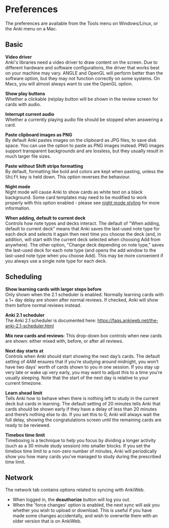 # Preferences

The preferences are available from the Tools menu on Windows/Linux, or
the Anki menu on a Mac.

## Basic

**Video driver**  
Anki's libraries need a video driver to draw content on the screen.
Due to different hardware and software configurations, the driver that
works best on your machine may vary. ANGLE and OpenGL will perform better
than the software option, but they may not function correctly on some
systems. On Macs, you will almost always want to use the OpenGL option.

**Show play buttons**  
Whether a clickable (re)play button will be shown in the review screen
for cards with audio.

**Interrupt current audio**  
Whether a currently playing audio file should be stopped when answering
a card.

**Paste clipboard images as PNG**  
By default Anki pastes images on the clipboard as JPG files, to save disk space.
You can use the option to paste as PNG images instead. PNG images support
transparent backgrounds and are lossless, but they usually result in much larger
file sizes.

**Paste without Shift strips formatting**  
By default, formatting like bold and colors are kept when pasting,
unless the <kbd>Shift</kbd> key is held down. This option reverses the behaviour.

**Night mode**  
Night mode will cause Anki to show cards as white text on a
black background. Some card templates may need to be modified to work
properly with this option enabled - please see [night mode
styling](templates/styling.md#night-mode) for more information.

**When adding, default to current deck**  
Controls how note types and decks interact. The default of "When adding, default
to current deck" means that Anki saves the last-used note type for each deck and
selects it again then next time you choose the deck (and, in addition, will
start with the current deck selected when choosing Add from anywhere). The other
option, "Change deck depending on note type," saves the last-used deck for each
note type (and opens the add window to the last-used note type when you choose
Add). This may be more convenient if you always use a single note type for each
deck.

## Scheduling

**Show learning cards with larger steps before**  
Only shown when the 2.1 scheduler is enabled. Normally learning cards with a 1+
day delay are shown after normal reviews. If checked, Anki will show them before
normal reviews instead.

**Anki 2.1 scheduler**  
The Anki 2.1 scheduler is documented here:
<https://faqs.ankiweb.net/the-anki-2.1-scheduler.html>

**Mix new cards and reviews**:
This drop-down box controls when new cards are shown: either mixed
with, before, or after all reviews.

**Next day starts at**  
Controls when Anki should start showing the next day’s cards. The default
setting of 4AM ensures that if you’re studying around midnight, you won’t have
two days' worth of cards shown to you in one session. If you stay up very late
or wake up very early, you may want to adjust this to a time you’re usually
sleeping. Note that the start of the next day is relative to your current timezone. 

**Learn ahead limit**  
Tells Anki how to behave when there is nothing left to study in the current deck
but cards in learning. The default setting of 20 minutes tells Anki that cards
should be shown early if they have a delay of less than 20 minutes and there’s
nothing else to do. If you set this to 0, Anki will always wait the full delay,
showing the congratulations screen until the remaining cards are ready to be
reviewed.

**Timebox time limit**  
Timeboxing is a technique to help you focus by dividing a longer activity (such
as a 30 minute study session) into smaller blocks. If you set the timebox time
limit to a non-zero number of minutes, Anki will periodically show you how many
cards you’ve managed to study during the prescribed time limit.

## Network

The network tab contains options related to syncing with AnkiWeb.

- When logged in, the **deauthorize** button will log you out.
- When the 'force changes' option is enabled, the next sync will
  ask you whether you wish to upload or download. This is useful if
  you have made some changes accidentally, and wish to overwrite them
  with an older version that is on AnkiWeb.
